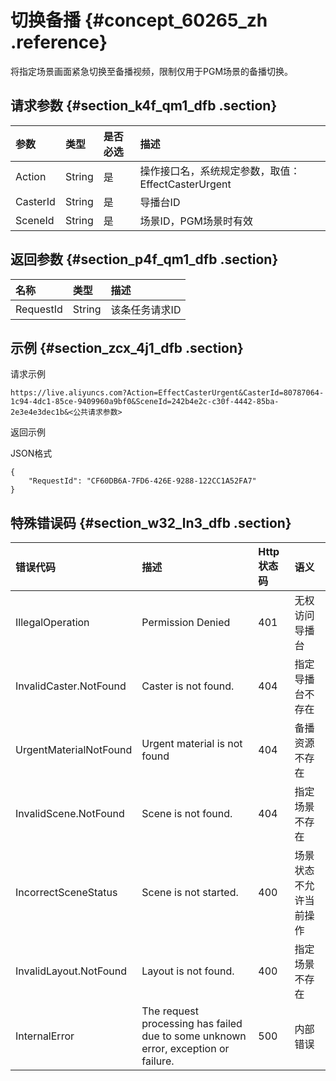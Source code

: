 # 切换备播 {#concept_60265_zh .reference}

将指定场景画面紧急切换至备播视频，限制仅用于PGM场景的备播切换。

## 请求参数 {#section_k4f_qm1_dfb .section}

|参数|类型|是否必选|描述|
|:-|:-|:---|:-|
|Action|String|是|操作接口名，系统规定参数，取值：EffectCasterUrgent|
|CasterId|String|是|导播台ID|
|SceneId|String|是|场景ID，PGM场景时有效|

## 返回参数 {#section_p4f_qm1_dfb .section}

|名称|类型|描述|
|:-|:-|:-|
|RequestId|String|该条任务请求ID|

## 示例 {#section_zcx_4j1_dfb .section}

请求示例

```
https://live.aliyuncs.com?Action=EffectCasterUrgent&CasterId=80787064-1c94-4dc1-85ce-9409960a9bf0&SceneId=242b4e2c-c30f-4442-85ba-2e3e4e3dec1b&<公共请求参数> 
```

返回示例

JSON格式

```
{
    "RequestId": "CF60DB6A-7FD6-426E-9288-122CC1A52FA7"
}
```

## 特殊错误码 {#section_w32_ln3_dfb .section}

|错误代码|描述|Http 状态码|语义|
|:---|:-|:-------|:-|
|IllegalOperation|Permission Denied|401|无权访问导播台|
|InvalidCaster.NotFound|Caster is not found.|404|指定导播台不存在|
|UrgentMaterialNotFound|Urgent material is not found|404|备播资源不存在|
|InvalidScene.NotFound|Scene is not found.|404|指定场景不存在|
|IncorrectSceneStatus|Scene is not started.|400|场景状态不允许当前操作|
|InvalidLayout.NotFound|Layout is not found.|400|指定场景不存在|
|InternalError|The request processing has failed due to some unknown error, exception or failure.|500|内部错误|

